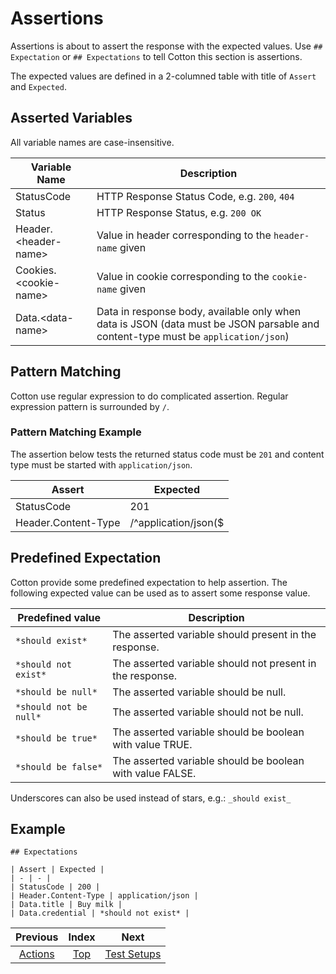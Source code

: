 # Assertions

Assertions is about to assert the response with the expected values. Use `## Expectation` or `## Expectations` to tell Cotton this section is assertions.

The expected values are defined in a 2-columned table with title of `Assert` and `Expected`.

## Asserted Variables

All variable names are case-insensitive.

| Variable Name | Description |
| - | - |
| StatusCode | HTTP Response Status Code, e.g. `200`, `404` |
| Status | HTTP Response Status, e.g. `200 OK` |
| Header.&lt;header-name&gt; | Value in header corresponding to the `header-name` given |
| Cookies.&lt;cookie-name&gt; | Value in cookie corresponding to the `cookie-name` given |
| Data.&lt;data-name&gt; | Data in response body, available only when data is JSON (data must be JSON parsable and content-type must be `application/json`) |

## Pattern Matching

Cotton use regular expression to do complicated assertion. Regular expression pattern is surrounded by `/`.

### Pattern Matching Example

The assertion below tests the returned status code must be `201` and content type must be started with `application/json`.

| Assert | Expected |
| - | - |
| StatusCode | 201 |
| Header.Content-Type | /^application/json($|;)/ |

## Predefined Expectation

Cotton provide some predefined expectation to help assertion. The following expected value can be used as to assert some response value.

| Predefined value | Description |
| - | - |
| `*should exist*` | The asserted variable should present in the response. |
| `*should not exist*` | The asserted variable should not present in the response. |
| `*should be null*` | The asserted variable should be null. |
| `*should not be null*` | The asserted variable should not be null. |
| `*should be true*` | The asserted variable should be boolean with value TRUE. |
| `*should be false*` | The asserted variable should be boolean with value FALSE. |

Underscores can also be used instead of stars, e.g.: `_should exist_`

## Example

```
## Expectations

| Assert | Expected |
| - | - |
| StatusCode | 200 |
| Header.Content-Type | application/json |
| Data.title | Buy milk |
| Data.credential | *should not exist* |
```

| Previous | Index | Next |
| :-: | :-: | :-: |
| [Actions](Actions.md) | [Top](README.md) | [Test Setups](TestSetups.md) |